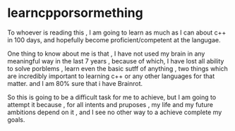 # learncpporsormething
To whoever is reading this , 
I am going to learn as much as I can about c++ in 100 days, and hopefully become proficient/competent at the langugae.

One thing to know about me is that , I have not used my brain in any meaningful way in the last 7 years , because of which, I have lost all ability to solve porblems , learn even the basic sutff
of anything , two things which are incredibly important to learning c++ or any other languages for that matter. and I am 80% sure that i have Brainrot.

So this is going to be  a difficult task for me to achieve, but I am going to attempt it because , for all intents and pruposes , my life and my future ambitions depend on it , and I see no other way to a achieve complete my goals.
